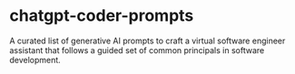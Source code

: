 # chatgpt-coder-prompts
A curated list of generative AI prompts to craft a virtual software engineer assistant that follows a guided set of common principals in software development.
